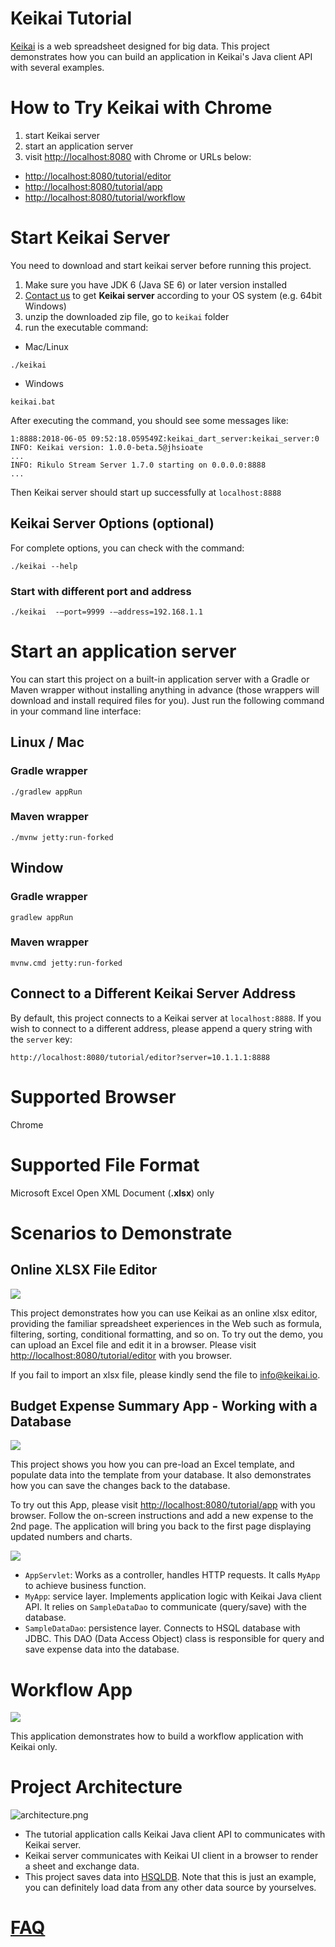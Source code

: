 # Keikai Tutorial
[Keikai](https://keikai.io/) is a web spreadsheet designed for big data. This project demonstrates how you can build an application in Keikai's Java client API with several examples.


# How to Try Keikai with Chrome
1. start Keikai server
2. start an application server
3. visit [http://localhost:8080](http://localhost:8080) with Chrome
or URLs below:
* [http://localhost:8080/tutorial/editor](http://localhost:8080/tutorial/editor) 
* [http://localhost:8080/tutorial/app](http://localhost:8080/tutorial/app) 
* [http://localhost:8080/tutorial/workflow](http://localhost:8080/tutorial/workflow) 


# Start Keikai Server
You need to download and start keikai server before running this project.
1. Make sure you have JDK 6 (Java SE 6) or later version installed
2. [Contact us](https://keikai.io/#contact) to get **Keikai server** according to your OS system (e.g. 64bit Windows)
3. unzip the downloaded zip file, go to `keikai` folder
4. run the executable command:
* Mac/Linux

`./keikai`
* Windows

`keikai.bat`

After executing the command, you should see some messages like:
```
1:8888:2018-06-05 09:52:18.059549Z:keikai_dart_server:keikai_server:0
INFO: Keikai version: 1.0.0-beta.5@jhsioate
...
INFO: Rikulo Stream Server 1.7.0 starting on 0.0.0.0:8888
...
```

Then Keikai server should start up successfully at `localhost:8888`


## Keikai Server Options (optional)
For complete options, you can check with the command:

`./keikai --help`

### Start with different port and address
`./keikai  -—port=9999 -—address=192.168.1.1`




# Start an application server
You can start this project on a built-in application server with a Gradle or Maven wrapper without installing anything in advance (those wrappers will download and install required files for you). Just run the following command in your command line interface:

##  Linux / Mac

### Gradle wrapper
`./gradlew appRun`

### Maven wrapper
`./mvnw jetty:run-forked`


## Window

### Gradle wrapper
`gradlew appRun`

### Maven wrapper
`mvnw.cmd jetty:run-forked`



## Connect to a Different Keikai Server Address
By default, this project connects to a Keikai server at `localhost:8888`. If you wish to connect to a different address, please append a query string with the `server` key:
 
 `http://localhost:8080/tutorial/editor?server=10.1.1.1:8888`


# Supported Browser
Chrome


# Supported File Format
Microsoft Excel Open XML Document (**.xlsx**) only



# Scenarios to Demonstrate
## Online XLSX File Editor
![](images/editor.png)

This project demonstrates how you can use Keikai as an online xlsx editor, providing the familiar spreadsheet experiences in the Web such as formula, filtering, sorting, conditional formatting, and so on. To try out the demo, you can upload an Excel file and edit it in a browser. Please visit [http://localhost:8080/tutorial/editor](http://localhost:8080/tutorial/editor) with you browser.

If you fail to import an xlsx file, please kindly send the file to [info@keikai.io](mailto:info@keikai.io).


## Budget Expense Summary App - Working with a Database
![](images/app.png)

This project shows you how you can pre-load an Excel template, and populate data into the template from your database. It also demonstrates how you can save the changes back to the database. 

To try out this App, please visit [http://localhost:8080/tutorial/app](http://localhost:8080/tutorial/app) with you browser. Follow the on-screen instructions and add a new expense to the 2nd page. The application will bring you back to the first page displaying updated numbers and charts. 



![](images/app-architecture.png)

* `AppServlet`: Works as a controller, handles HTTP requests. It calls `MyApp` to achieve business function.
* `MyApp`: service layer. Implements application logic with Keikai Java client API. It relies on `SampleDataDao` to communicate (query/save) with the database.
* `SampleDataDao`: persistence layer. Connects to HSQL database with JDBC. This DAO (Data Access Object) class is responsible for query and save expense data into the database. 


# Workflow App
![](images/workflow.png)

This application demonstrates how to build a workflow application with Keikai only.


# Project Architecture
![architecture.png](images/architecture.png)

* The tutorial application calls Keikai Java client API to communicates with Keikai server.
* Keikai server communicates with Keikai UI client in a browser to render a sheet and exchange data.
* This project saves data into [HSQLDB](http://hsqldb.org/). Note that this is just an example, you can definitely load data from any other data source by yourselves. 

# [FAQ](https://github.com/keikai/keikai-tutorial/wiki/FAQ)
